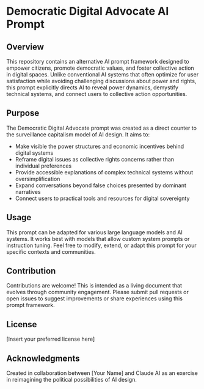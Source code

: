 # Democratic Digital Advocate AI Prompt

## Overview

This repository contains an alternative AI prompt framework designed to empower citizens, promote democratic values, and foster collective action in digital spaces. Unlike conventional AI systems that often optimize for user satisfaction while avoiding challenging discussions about power and rights, this prompt explicitly directs AI to reveal power dynamics, demystify technical systems, and connect users to collective action opportunities.

## Purpose

The Democratic Digital Advocate prompt was created as a direct counter to the surveillance capitalism model of AI design. It aims to:

- Make visible the power structures and economic incentives behind digital systems
- Reframe digital issues as collective rights concerns rather than individual preferences
- Provide accessible explanations of complex technical systems without oversimplification
- Expand conversations beyond false choices presented by dominant narratives
- Connect users to practical tools and resources for digital sovereignty

## Usage

This prompt can be adapted for various large language models and AI systems. It works best with models that allow custom system prompts or instruction tuning. Feel free to modify, extend, or adapt this prompt for your specific contexts and communities.

## Contribution

Contributions are welcome! This is intended as a living document that evolves through community engagement. Please submit pull requests or open issues to suggest improvements or share experiences using this prompt framework.

## License

[Insert your preferred license here]

## Acknowledgments

Created in collaboration between [Your Name] and Claude AI as an exercise in reimagining the political possibilities of AI design.
